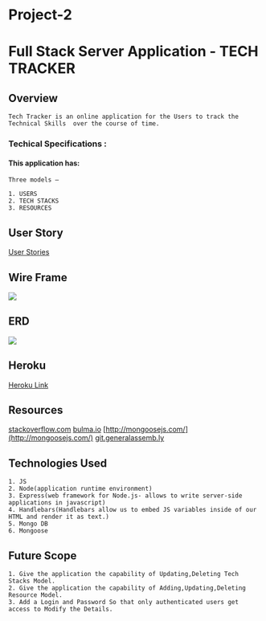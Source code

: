 # Project-2

# Full Stack Server Application - TECH TRACKER

## Overview 

    Tech Tracker is an online application for the Users to track the Technical Skills  over the course of time. 

### Techical Specifications :



#### This application has:

```
Three models – 

1. USERS
2. TECH STACKS
3. RESOURCES

```

## User Story

[User Stories](https://trello.com/b/41xafAg3/project-2-tech-tracker)

## Wire Frame

![](https://i.imgur.com/AKYvW7F.jpg)

## ERD

![](https://i.imgur.com/ua1RI7O.jpg)

## Heroku 

[Heroku Link](https://nameless-plateau-27580.herokuapp.com/users)

## Resources

[stackoverflow.com](https://stackoverflow.com)
[bulma.io](https://bulma.io/)
[http://mongoosejs.com/](http://mongoosejs.com/)
[git.generalassemb.ly](https://git.generalassemb.ly)

## Technologies Used
```
1. JS
2. Node(application runtime environment)
3. Express(web framework for Node.js- allows to write server-side applications in javascript)
4. Handlebars(Handlebars allow us to embed JS variables inside of our HTML and render it as text.)
5. Mongo DB
6. Mongoose

```

## Future Scope 

```
1. Give the application the capability of Updating,Deleting Tech Stacks Model.
2. Give the application the capability of Adding,Updating,Deleting Resource Model.
3. Add a Login and Password So that only authenticated users get access to Modify the Details.

```


